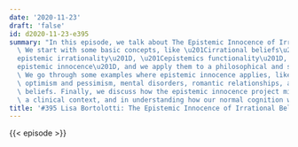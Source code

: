 ```yaml
---
date: '2020-11-23'
draft: 'false'
id: d2020-11-23-e395
summary: "In this episode, we talk about The Epistemic Innocence of Irrational Beliefs.\
  \ We start with some basic concepts, like \u201Cirrational beliefs\u201D, \u201C\
  epistemic irrationality\u201D, \u201Cepistemics functionality\u201D, and \u201C\
  epistemic innocence\u201D, and we apply them to a philosophical and scientific context.\
  \ We go through some examples where epistemic innocence applies, like self-narratives,\
  \ optimism and pessimism, mental disorders, romantic relationships, and religious\
  \ beliefs. Finally, we discuss how the epistemic innocence project might apply in\
  \ a clinical context, and in understanding how our normal cognition works."
title: '#395 Lisa Bortolotti: The Epistemic Innocence of Irrational Beliefs'
---
```

{{< episode >}}
